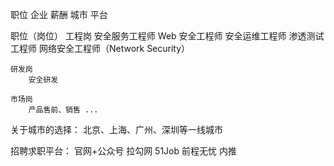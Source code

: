 职位        企业        薪酬        城市        平台

职位（岗位）
    工程岗
        安全服务工程师
        Web 安全工程师
        安全运维工程师
        渗透测试工程师
        网络安全工程师（Network Security）
    
    研发岗
        安全研发
    
    市场岗
        产品售前、销售 ...


关于城市的选择：
    北京、上海、广州、深圳等一线城市

招聘求职平台：
    官网+公众号
    拉勾网
    51Job
    前程无忧
    内推